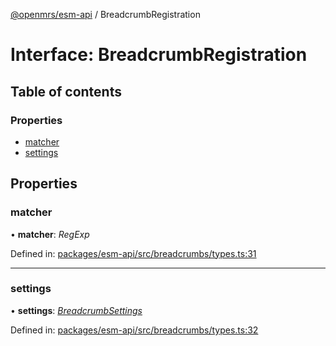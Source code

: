 [@openmrs/esm-api](../API.md) / BreadcrumbRegistration

# Interface: BreadcrumbRegistration

## Table of contents

### Properties

- [matcher](breadcrumbregistration.md#matcher)
- [settings](breadcrumbregistration.md#settings)

## Properties

### matcher

• **matcher**: *RegExp*

Defined in: [packages/esm-api/src/breadcrumbs/types.ts:31](https://github.com/openmrs/openmrs-esm-core/blob/master/packages/esm-api/src/breadcrumbs/types.ts#L31)

___

### settings

• **settings**: [*BreadcrumbSettings*](breadcrumbsettings.md)

Defined in: [packages/esm-api/src/breadcrumbs/types.ts:32](https://github.com/openmrs/openmrs-esm-core/blob/master/packages/esm-api/src/breadcrumbs/types.ts#L32)

